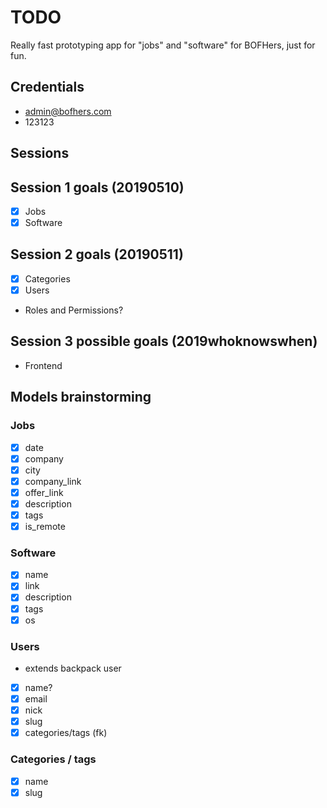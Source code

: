 # TODO

Really fast prototyping app for "jobs" and "software" for BOFHers, just for fun.

## Credentials

- admin@bofhers.com
- 123123

## Sessions

## Session 1 goals (20190510)

- [x] Jobs
- [x] Software

## Session 2 goals  (20190511)

- [x] Categories
- [x] Users
- Roles and Permissions?

## Session 3 possible goals (2019whoknowswhen)

- Frontend

## Models brainstorming

### Jobs

- [x] date
- [x] company
- [x] city
- [x] company_link
- [x] offer_link
- [x] description
- [x] tags
- [x] is_remote

### Software

- [x] name
- [x] link
- [x] description
- [x] tags
- [x] os

### Users

- extends backpack user
- [x] name?
- [x] email
- [x] nick
- [x] slug
- [x] categories/tags (fk)

### Categories / tags

- [x] name
- [x] slug
